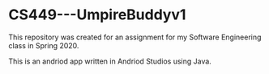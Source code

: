 # CS449---UmpireBuddyv1

This repository was created for an assignment for my Software Engineering class in Spring 2020. 

This is an andriod app written in Andriod Studios using Java.
